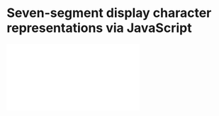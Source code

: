 # Seven-segment display character representations via JavaScript

![READ THIS WIKI GENERATED PDF FILE ABOUT SEVEN SEGMENT DISPLAYS](sevn.pdf)
